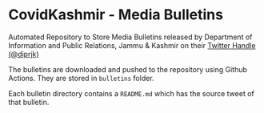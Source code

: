# CovidKashmir - Media Bulletins

Automated Repository to Store Media Bulletins released by Department of Information and Public Relations, Jammu & Kashmir on their [Twitter Handle (@diprjk)](https://twitter.com/diprjk)

The bulletins are downloaded and pushed to the repository using Github Actions. They are stored in `bulletins` folder.

Each bulletin directory contains a `README.md` which has the source tweet of that bulletin.
